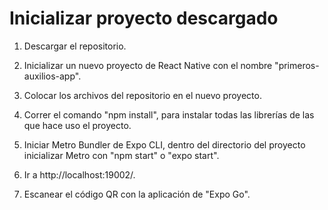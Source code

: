 # Inicializar proyecto descargado

1. Descargar el repositorio.

2. Inicializar un nuevo proyecto de React Native con el nombre "primeros-auxilios-app".

3. Colocar los archivos del repositorio en el nuevo proyecto.

4. Correr el comando "npm install", para instalar todas las librerías de las que hace uso el proyecto.

5. Iniciar Metro Bundler de Expo CLI, dentro del directorio del proyecto inicializar Metro con "npm start" o "expo start".

6. Ir a http://localhost:19002/.

7. Escanear el código QR con la aplicación de "Expo Go".

